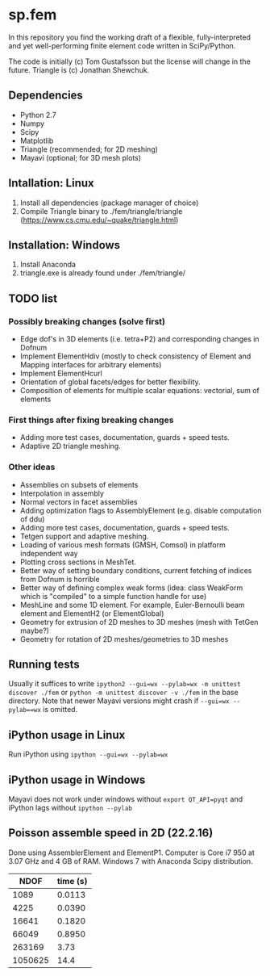 # sp.fem

In this repository you find the working draft of a flexible, fully-interpreted and yet well-performing finite element code written in SciPy/Python.

The code is initially (c) Tom Gustafsson but the license will change in the future. Triangle is (c) Jonathan Shewchuk.

## Dependencies

* Python 2.7
* Numpy
* Scipy
* Matplotlib
* Triangle (recommended; for 2D meshing)
* Mayavi (optional; for 3D mesh plots)

## Intallation: Linux

1. Install all dependencies (package manager of choice)
2. Compile Triangle binary to ./fem/triangle/triangle (https://www.cs.cmu.edu/~quake/triangle.html)

## Installation: Windows 

1. Install Anaconda
3. triangle.exe is already found under ./fem/triangle/

## TODO list

### Possibly breaking changes (solve first)

* Edge dof's in 3D elements (i.e. tetra+P2) and corresponding changes in Dofnum
* Implement ElementHdiv (mostly to check consistency of Element and Mapping interfaces for arbitrary elements)
* Implement ElementHcurl
* Orientation of global facets/edges for better flexibility.
* Composition of elements for multiple scalar equations: vectorial, sum of elements

### First things after fixing breaking changes

* Adding more test cases, documentation, guards + speed tests.
* Adaptive 2D triangle meshing.

### Other ideas

* Assemblies on subsets of elements
* Interpolation in assembly
* Normal vectors in facet assemblies
* Adding optimization flags to AssemblyElement (e.g. disable computation of ddu)
* Adding more test cases, documentation, guards + speed tests.
* Tetgen support and adaptive meshing.
* Loading of various mesh formats (GMSH, Comsol) in platform independent way
* Plotting cross sections in MeshTet.
* Better way of setting boundary conditions, current fetching of indices from Dofnum is horrible
* Better way of defining complex weak forms (idea: class WeakForm which is "compiled" to a simple function handle for use)
* MeshLine and some 1D element. For example, Euler-Bernoulli beam element and ElementH2 (or ElementGlobal)
* Geometry for extrusion of 2D meshes to 3D meshes (mesh with TetGen maybe?)
* Geometry for rotation of 2D meshes/geometries to 3D meshes

## Running tests

Usually it suffices to write
```ipython2 --gui=wx --pylab=wx -m unittest discover ./fem```
or
```python -m unittest discover -v ./fem```
in the base directory. Note that newer Mayavi versions might crash if ```--gui=wx --pylab==wx``` is omitted.

## iPython usage in Linux
Run iPython using
```ipython --gui=wx --pylab=wx```

## iPython usage in Windows
Mayavi does not work under windows without
```export QT_API=pyqt```
and iPython lags without
```ipython --pylab```

## Poisson assemble speed in 2D (22.2.16)
Done using AssemblerElement and ElementP1. Computer is Core i7 950 at 3.07 GHz and 4 GB of RAM. Windows 7 with Anaconda Scipy distribution.

|NDOF |time (s)|
|-----|------|
|1089 |0.0113|
|4225 |0.0390|
|16641|0.1820|
|66049|0.8950|
|263169|3.73|
|1050625|14.4|


